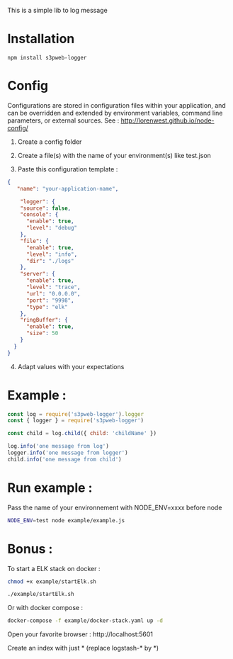This is a simple lib to log message

# Installation

    npm install s3pweb-logger

# Config

Configurations are stored in configuration files within your application, and can be overridden and extended by environment variables, command line parameters, or external sources. See : http://lorenwest.github.io/node-config/

1. Create a config folder

2. Create a file(s) with the name of your environment(s) like test.json 

3. Paste this configuration template :

```json
{
   "name": "your-application-name",

    "logger": {
    "source": false,
    "console": {
      "enable": true,
      "level": "debug"
    },
    "file": {
      "enable": true,
      "level": "info",
      "dir": "./logs"
    },
    "server": {
      "enable": true,
      "level": "trace",
      "url": "0.0.0.0",
      "port": "9998",
      "type": "elk"
    },
    "ringBuffer": {
      "enable": true,
      "size": 50
    }
  }
}
```

4. Adapt values with your expectations


# Example :

```js
const log = require('s3pweb-logger').logger
const { logger } = require('s3pweb-logger')

const child = log.child({ child: 'childName' })

log.info('one message from log')
logger.info('one message from logger')
child.info('one message from child')
```

# Run example :

Pass the name of your environnement with NODE_ENV=xxxx before node

```bash
NODE_ENV=test node example/example.js
```

# Bonus :

To start a ELK stack on docker :

```bash
chmod +x example/startElk.sh 

./example/startElk.sh
```

Or with docker compose :
```bash
docker-compose -f example/docker-stack.yaml up -d
```

Open your favorite browser : http://localhost:5601

Create an index with just * (replace logstash-* by *)
